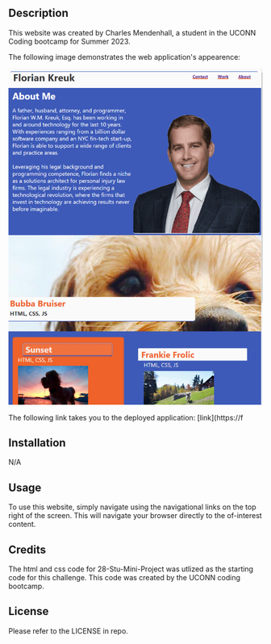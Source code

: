 

## Description

This website was created by Charles Mendenhall, a student in the UCONN Coding bootcamp for Summer 2023.

The following image demonstrates the web application's appearence:

![web application appearance](./assets/images/Portfoli-snapshot.PNG)

The following link takes you to the deployed application: [link](https://f

## Installation
N/A

## Usage
To use this website, simply navigate using the navigational links on the top right of the screen. This will navigate your browser directly to the of-interest content.

## Credits
The html and css code for 28-Stu-Mini-Project was utlized as the starting code for this challenge. This code was created by the UCONN coding bootcamp.

## License
Please refer to the LICENSE in repo.